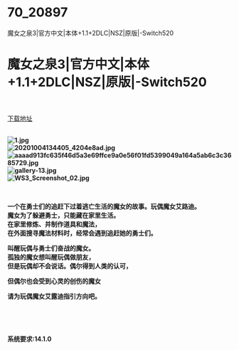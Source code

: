 # 70_20897
魔女之泉3|官方中文|本体+1.1+2DLC|NSZ|原版|-Switch520
# 魔女之泉3|官方中文|本体+1.1+2DLC|NSZ|原版|-Switch520
 <br/></br>
[下载地址](https://www.switch520.cc/article/20897 "下载地址")
<br/></br>

<p><strong><img title="1.jpg" src="https://www.switch520.cc/muke_img/2021_08_02_3c194b89890c5.jpg" alt="1.jpg"></strong><br>
<strong><img title="20201004134405_4204e8ad.jpg" src="https://www.switch520.cc/muke_img/2021_08_02_3bfb980480109.jpg" alt="20201004134405_4204e8ad.jpg"></strong><br>
<strong><img title="aaaad913fc635f46d5a3e69ffce9a0e56f01fd5399049a164a5ab6c3c3685729.jpg" src="https://www.switch520.cc/muke_img/2021_08_02_0f1c6465a946a.jpg" alt="aaaad913fc635f46d5a3e69ffce9a0e56f01fd5399049a164a5ab6c3c3685729.jpg"></strong><br>
<strong><img title="gallery-13.jpg" src="https://www.switch520.cc/muke_img/2021_08_02_0d76c524158e1.jpg" alt="gallery-13.jpg"></strong><br>
<strong><img title="WS3_Screenshot_02.jpg" src="https://www.switch520.cc/muke_img/2021_08_02_05df0e1331cd6.jpg" alt="WS3_Screenshot_02.jpg">&nbsp;</strong></p>
<p>&nbsp;</p>
<p><strong>一个在勇士们的追赶下过着逃亡生活的魔女的故事。玩偶魔女艾路迪。</strong><br>
<strong>魔女为了躲避勇士，只能藏在家里生活。</strong><br>
<strong>在家里修炼、并制作道具和魔法，</strong><br>
<strong>在外面搜寻魔法材料时，经常会遇到追赶她的勇士们。</strong></p>
<p><strong>叫醒玩偶与勇士们奋战的魔女。</strong><br>
<strong>孤独的魔女想叫醒玩偶做朋友，</strong><br>
<strong>但是玩偶却不会说话。偶尔得到人类的认可，</strong></p>
<p><strong>但偶尔也会受到心灵的创伤的魔女</strong></p>
<p><strong>请为玩偶魔女艾露迪指引方向吧。</strong></p>
<p>&nbsp;</p>
<p>&nbsp;</p>
<p><strong>系统要求:14.1.0</strong></p>


